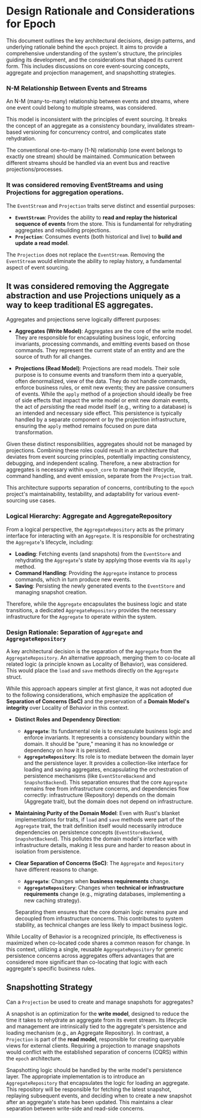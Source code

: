 # Design Rationale and Considerations for Epoch

This document outlines the key architectural decisions, design patterns, and underlying rationale behind the `epoch` project. It aims to provide a comprehensive understanding of the system's structure, the principles guiding its development, and the considerations that shaped its current form. This includes discussions on core event-sourcing concepts, aggregate and projection management, and snapshotting strategies.


### N-M Relationship Between Events and Streams

An N-M (many-to-many) relationship between events and streams, where one event could belong to multiple streams, was considered.

This model is inconsistent with the principles of event sourcing. It breaks the concept of an aggregate as a consistency boundary, invalidates stream-based versioning for concurrency control, and complicates state rehydration.

The conventional one-to-many (1-N) relationship (one event belongs to exactly one stream) should be maintained. Communication between different streams should be handled via an event bus and reactive projections/processes.


### It was considered removing EventStreams and using Projections for aggregation operations.

The `EventStream` and `Projection` traits serve distinct and essential purposes:

*   **`EventStream`**: Provides the ability to **read and replay the historical sequence of events** from the store. This is fundamental for rehydrating aggregates and rebuilding projections.
*   **`Projection`**: Consumes events (both historical and live) to **build and update a read model**.

The `Projection` does not replace the `EventStream`. Removing the `EventStream` would eliminate the ability to replay history, a fundamental aspect of event sourcing.

## It was considered removing the Aggregate abstraction and use Projections uniquely as a way to keep traditional ES aggregates.

Aggregates and projections serve logically different purposes:

*   **Aggregates (Write Model)**: Aggregates are the core of the write model. They are responsible for encapsulating business logic, enforcing invariants, processing commands, and emitting events based on those commands. They represent the current state of an entity and are the source of truth for all changes.

*   **Projections (Read Model)**: Projections are read models. Their sole purpose is to consume events and transform them into a queryable, often denormalized, view of the data. They do not handle commands, enforce business rules, or emit new events; they are passive consumers of events. While the `apply` method of a projection should ideally be free of side effects that impact the write model or emit new domain events, the act of *persisting* the read model itself (e.g., writing to a database) is an intended and necessary side effect. This persistence is typically handled by a separate component or by the projection infrastructure, ensuring the `apply` method remains focused on pure data transformation.

Given these distinct responsibilities, aggregates should not be managed by projections. Combining these roles could result in an architecture that deviates from event sourcing principles, potentially impacting consistency, debugging, and independent scaling. Therefore, a new abstraction for aggregates is necessary within `epoch_core` to manage their lifecycle, command handling, and event emission, separate from the `Projection` trait.

This architecture supports separation of concerns, contributing to the `epoch` project's maintainability, testability, and adaptability for various event-sourcing use cases.

### Logical Hierarchy: Aggregate and AggregateRepository

From a logical perspective, the `AggregateRepository` acts as the primary interface for interacting with an `Aggregate`. It is responsible for orchestrating the `Aggregate`'s lifecycle, including:
*   **Loading**: Fetching events (and snapshots) from the `EventStore` and rehydrating the `Aggregate`'s state by applying those events via its `apply` method.
*   **Command Handling**: Providing the `Aggregate` instance to process commands, which in turn produce new events.
*   **Saving**: Persisting the newly generated events to the `EventStore` and managing snapshot creation.

Therefore, while the `Aggregate` encapsulates the business logic and state transitions, a dedicated `AggregateRepository` provides the necessary infrastructure for the `Aggregate` to operate within the system.

### Design Rationale: Separation of `Aggregate` and `AggregateRepository`

A key architectural decision is the separation of the `Aggregate` from the `AggregateRepository`. An alternative approach, merging them to co-locate all related logic (a principle known as Locality of Behavior), was considered. This would place the `load` and `save` methods directly on the `Aggregate` struct.

While this approach appears simpler at first glance, it was not adopted due to the following considerations, which emphasize the application of **Separation of Concerns (SoC)** and the preservation of a **Domain Model's integrity** over Locality of Behavior in this context.

*   **Distinct Roles and Dependency Direction**:
    *   **`Aggregate`**: Its fundamental role is to encapsulate business logic and enforce invariants. It represents a consistency boundary within the domain. It should be "pure," meaning it has no knowledge or dependency on how it is persisted.
    *   **`AggregateRepository`**: Its role is to mediate between the domain layer and the persistence layer. It provides a collection-like interface for loading and saving aggregates, encapsulating the orchestration of persistence mechanisms (like `EventStoreBackend` and `SnapshotBackend`).
    This separation ensures that the core `Aggregate` remains free from infrastructure concerns, and dependencies flow correctly: infrastructure (Repository) depends on the domain (Aggregate trait), but the domain does not depend on infrastructure.

*   **Maintaining Purity of the Domain Model**:
    Even with Rust's blanket implementations for traits, if `load` and `save` methods were part of the `Aggregate` trait, the trait definition itself would necessarily introduce dependencies on persistence concepts (`EventStoreBackend`, `SnapshotBackend`). This pollutes the domain model's interface with infrastructure details, making it less pure and harder to reason about in isolation from persistence.

*   **Clear Separation of Concerns (SoC)**:
    The `Aggregate` and `Repository` have different reasons to change.
    *   **`Aggregate`**: Changes when **business requirements** change.
    *   **`AggregateRepository`**: Changes when **technical or infrastructure requirements** change (e.g., migrating databases, implementing a new caching strategy).

    Separating them ensures that the core domain logic remains pure and decoupled from infrastructure concerns. This contributes to system stability, as technical changes are less likely to impact business logic.

While Locality of Behavior is a recognized principle, its effectiveness is maximized when co-located code shares a common reason for change. In this context, utilizing a single, reusable `AggregateRepository` for generic persistence concerns across aggregates offers advantages that are considered more significant than co-locating that logic with each aggregate's specific business rules.

## Snapshotting Strategy

Can a `Projection` be used to create and manage snapshots for aggregates?

A snapshot is an optimization for the **write model**, designed to reduce the time it takes to rehydrate an aggregate from its event stream. Its lifecycle and management are intrinsically tied to the aggregate's persistence and loading mechanism (e.g., an Aggregate Repository). In contrast, a `Projection` is part of the **read model**, responsible for creating queryable views for external clients. Requiring a projection to manage snapshots would conflict with the established separation of concerns (CQRS) within the `epoch` architecture.

Snapshotting logic should be handled by the write model's persistence layer. The appropriate implementation is to introduce an `AggregateRepository` that encapsulates the logic for loading an aggregate. This repository will be responsible for fetching the latest snapshot, replaying subsequent events, and deciding when to create a new snapshot after an aggregate's state has been updated. This maintains a clear separation between write-side and read-side concerns.

